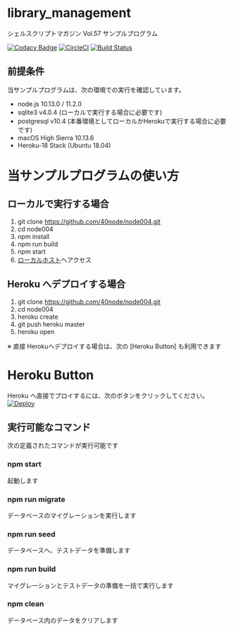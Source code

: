 # library_management
シェルスクリプトマガジン Vol.57 サンプルプログラム

[![Codacy Badge](https://api.codacy.com/project/badge/Grade/30c351e173f44f8090422118462efe6a)](https://app.codacy.com/app/app107724887/node005?utm_source=github.com&utm_medium=referral&utm_content=40node/node005&utm_campaign=Badge_Grade_Dashboard)
[![CircleCI](https://circleci.com/gh/40node/library_management.svg?style=svg)](https://circleci.com/gh/40node/library_management)
[![Build Status](https://travis-ci.org/40node/library_management.svg?branch=master)](https://travis-ci.org/40node/library_management)

## 前提条件

当サンプルプログラムは、次の環境での実行を確認しています。

  - node.js 10.13.0 / 11.2.0
  - sqlite3 v4.0.4 (ローカルで実行する場合に必要です)
  - postgresql v10.4 (本番環境としてローカルかHerokuで実行する場合に必要です)
  - macOS High Sierra 10.13.6
  - Heroku-18 Stack (Ubuntu 18.04)

# 当サンプルプログラムの使い方

## ローカルで実行する場合

 1. git clone https://github.com/40node/node004.git
 2. cd node004
 3. npm install
 4. npm run build
 5. npm start
 6. [ローカルホスト](http://localhost:3000/books/)へアクセス

## Heroku へデプロイする場合

 1. git clone https://github.com/40node/node004.git
 2. cd node004
 3. heroku create
 4. git push heroku master
 5. heroku open

※ 直接 Herokuへデプロイする場合は、次の [Heroku Button] も利用できます

# Heroku Button

Heroku へ直接でプロイするには、次のボタンをクリックしてください。
[![Deploy](https://www.herokucdn.com/deploy/button.svg)](https://heroku.com/deploy)

## 実行可能なコマンド

次の定義されたコマンドが実行可能です

### npm start

起動します

### npm run migrate

データベースのマイグレーションを実行します

### npm run seed

データベースへ、テストデータを準備します

### npm run build

マイグレーションとテストデータの準備を一括で実行します

### npm clean

データベース内のデータをクリアします